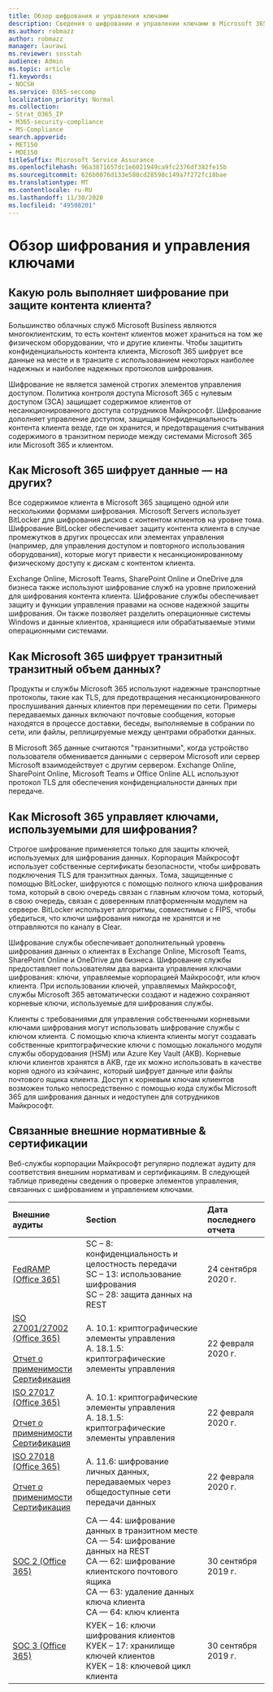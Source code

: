 ```yaml
---
title: Обзор шифрования и управления ключами
description: Сведения о шифровании и управлении ключами в Microsoft 365
ms.author: robmazz
author: robmazz
manager: laurawi
ms.reviewer: sosstah
audience: Admin
ms.topic: article
f1.keywords:
- NOCSH
ms.service: O365-seccomp
localization_priority: Normal
ms.collection:
- Strat_O365_IP
- M365-security-compliance
- MS-Compliance
search.appverid:
- MET150
- MOE150
titleSuffix: Microsoft Service Assurance
ms.openlocfilehash: 96a3871657dc1e6021949ca9fc2376df382fe15b
ms.sourcegitcommit: 626b0076d133e588cd28598c149a7f272fc18bae
ms.translationtype: MT
ms.contentlocale: ru-RU
ms.lasthandoff: 11/30/2020
ms.locfileid: "49508201"
---
```

# <a name="encryption-and-key-management-overview"></a>Обзор шифрования и управления ключами

## <a name="what-role-does-encryption-play-in-protecting-customer-content"></a>Какую роль выполняет шифрование при защите контента клиента?

Большинство облачных служб Microsoft Business являются многоклиентским, то есть контент клиентов может храниться на том же физическом оборудовании, что и другие клиенты. Чтобы защитить конфиденциальность контента клиента, Microsoft 365 шифрует все данные на месте и в транзите с использованием некоторых наиболее надежных и наиболее надежных протоколов шифрования.

Шифрование не является заменой строгих элементов управления доступом. Политика контроля доступа Microsoft 365 с нулевым доступом (ЗСА) защищает содержимое клиентов от несанкционированного доступа сотрудников Майкрософт. Шифрование дополняет управление доступом, защищая Конфиденциальность контента клиента везде, где он хранится, и предотвращения считывания содержимого в транзитном периоде между системами Microsoft 365 или Microsoft 365 и клиентом.

## <a name="how-does-microsoft-365-encrypt-data-at-rest"></a>Как Microsoft 365 шифрует данные — на других?

Все содержимое клиента в Microsoft 365 защищено одной или несколькими формами шифрования. Microsoft Servers использует BitLocker для шифрования дисков с контентом клиентов на уровне тома. Шифрование BitLocker обеспечивает защиту контента клиента в случае промежутков в других процессах или элементах управления (например, для управления доступом и повторного использования оборудования), которые могут привести к несанкционированному физическому доступу к дискам с контентом клиента.

Exchange Online, Microsoft Teams, SharePoint Online и OneDrive для бизнеса также используют шифрование служб на уровне приложений для шифрования контента клиента. Шифрование службы обеспечивает защиту и функции управления правами на основе надежной защиты шифрования. Он также позволяет разделить операционные системы Windows и данные клиентов, хранящиеся или обрабатываемые этими операционными системами.

## <a name="how-does-microsoft-365-encrypt-data-in-transit"></a>Как Microsoft 365 шифрует транзитный транзитный объем данных?

Продукты и службы Microsoft 365 используют надежные транспортные протоколы, такие как TLS, для предотвращения несанкционированного прослушивания данных клиентов при перемещении по сети. Примеры передаваемых данных включают почтовые сообщения, которые находятся в процессе доставки, беседы, выполняемые в собрании по сети, или файлы, реплицируемые между центрами обработки данных.

В Microsoft 365 данные считаются "транзитными", когда устройство пользователя обменивается данными с сервером Microsoft или сервер Microsoft взаимодействует с другим сервером. Exchange Online, SharePoint Online, Microsoft Teams и Office Online ALL используют протокол TLS для обеспечения конфиденциальности данных при передаче.

## <a name="how-does-microsoft-365-manage-the-keys-used-for-encryption"></a>Как Microsoft 365 управляет ключами, используемыми для шифрования?

Строгое шифрование применяется только для защиты ключей, используемых для шифрования данных. Корпорация Майкрософт использует собственные сертификаты безопасности, чтобы шифровать подключения TLS для транзитных данных. Тома, защищенные с помощью BitLocker, шифруются с помощью полного ключа шифрования тома, который в свою очередь связан с главным ключом тома, который, в свою очередь, связан с доверенным платформенным модулем на сервере. BitLocker использует алгоритмы, совместимые с FIPS, чтобы убедиться, что ключи шифрования никогда не хранятся и не отправляются по каналу в Clear.

Шифрование службы обеспечивает дополнительный уровень шифрования данных о клиентах в Exchange Online, Microsoft Teams, SharePoint Online и OneDrive для бизнеса. Шифрование службы предоставляет пользователям два варианта управления ключами шифрования: ключи, управляемые корпорацией Майкрософт, или ключ клиента. При использовании ключей, управляемых Майкрософт, службы Microsoft 365 автоматически создают и надежно сохраняют корневые ключи, используемые для шифрования службы.

Клиенты с требованиями для управления собственными корневыми ключами шифрования могут использовать шифрование службы с ключом клиента. С помощью ключа клиента клиенты могут создавать собственные криптографические ключи с помощью локального модуля службы оборудования (HSM) или Azure Key Vault (АКВ). Корневые ключи клиентов хранятся в АКВ, где их можно использовать в качестве корня одного из кэйчаинс, который шифрует данные или файлы почтового ящика клиента. Доступ к корневым ключам клиентов возможен только непосредственно с помощью кода службы Microsoft 365 для шифрования данных и недоступен для сотрудников Майкрософт.

## <a name="related-external-regulations--certifications"></a>Связанные внешние нормативные & сертификации

Веб-службы корпорации Майкрософт регулярно подлежат аудиту для соответствия внешним нормативам и сертификациям. В следующей таблице приведены сведения о проверке элементов управления, связанных с шифрованием и управлением ключами.

| **Внешние аудиты** | **Section** | **Дата последнего отчета** |
|:--------------------|:------------|:-----------------------|
| [FedRAMP (Office 365)](https://compliance.microsoft.com/compliancemanager) | SC – 8: конфиденциальность и целостность передачи <br> SC – 13: использование шифрования <br> SC – 28: защита данных на REST <br>  | 24 сентября 2020 г. |
| [ISO 27001/27002 (Office 365)](https://servicetrust.microsoft.com/ViewPage/MSComplianceGuideV3?command=Download&downloadType=Document&downloadId=d7864d4f-e053-4cc4-a964-fa526d07c3be&tab=7027ead0-3d6b-11e9-b9e1-290b1eb4cdeb&docTab=7027ead0-3d6b-11e9-b9e1-290b1eb4cdeb_ISO_Reports) <br><br> [Отчет о применимости](https://servicetrust.microsoft.com/ViewPage/MSComplianceGuide?command=Download&downloadType=Document&downloadId=8ee1e46b-2ada-4e7b-bb7d-4c55a8cb6fcd&docTab=4ce99610-c9c0-11e7-8c2c-f908a777fa4d_ISO_Reports) <br> [Сертификация](https://servicetrust.microsoft.com/ViewPage/MSComplianceGuideV3?command=Download&downloadType=Document&downloadId=1e84a14a-2468-45ac-9412-5e53250d57ec&tab=7027ead0-3d6b-11e9-b9e1-290b1eb4cdeb&docTab=7027ead0-3d6b-11e9-b9e1-290b1eb4cdeb_ISO_Reports) | A. 10.1: криптографические элементы управления <br> A. 18.1.5: криптографические элементы управления | 22 февраля 2020 г. |
| [ISO 27017 (Office 365)](https://servicetrust.microsoft.com/ViewPage/MSComplianceGuideV3?command=Download&downloadType=Document&downloadId=d7864d4f-e053-4cc4-a964-fa526d07c3be&tab=7027ead0-3d6b-11e9-b9e1-290b1eb4cdeb&docTab=7027ead0-3d6b-11e9-b9e1-290b1eb4cdeb_ISO_Reports) <br><br> [Отчет о применимости](https://servicetrust.microsoft.com/ViewPage/MSComplianceGuide?command=Download&downloadType=Document&downloadId=8ee1e46b-2ada-4e7b-bb7d-4c55a8cb6fcd&docTab=4ce99610-c9c0-11e7-8c2c-f908a777fa4d_ISO_Reports) <br> [Сертификация](https://servicetrust.microsoft.com/ViewPage/MSComplianceGuideV3?command=Download&downloadType=Document&downloadId=70de0999-5451-43a3-9ef4-761e8fbfb1a3&tab=7027ead0-3d6b-11e9-b9e1-290b1eb4cdeb&docTab=7027ead0-3d6b-11e9-b9e1-290b1eb4cdeb_ISO_Reports) | A. 10.1: криптографические элементы управления <br> A. 18.1.5: криптографические элементы управления | 22 февраля 2020 г. |
| [ISO 27018 (Office 365)](https://servicetrust.microsoft.com/ViewPage/MSComplianceGuideV3?command=Download&downloadType=Document&downloadId=d7864d4f-e053-4cc4-a964-fa526d07c3be&tab=7027ead0-3d6b-11e9-b9e1-290b1eb4cdeb&docTab=7027ead0-3d6b-11e9-b9e1-290b1eb4cdeb_ISO_Reports) <br><br> [Отчет о применимости](https://servicetrust.microsoft.com/ViewPage/MSComplianceGuide?command=Download&downloadType=Document&downloadId=8ee1e46b-2ada-4e7b-bb7d-4c55a8cb6fcd&docTab=4ce99610-c9c0-11e7-8c2c-f908a777fa4d_ISO_Reports) <br> [Сертификация](https://servicetrust.microsoft.com/ViewPage/MSComplianceGuideV3?command=Download&downloadType=Document&downloadId=43e89534-f48d-42ea-a7a7-3523ff516036&tab=7027ead0-3d6b-11e9-b9e1-290b1eb4cdeb&docTab=7027ead0-3d6b-11e9-b9e1-290b1eb4cdeb_ISO_Reports) | A. 11.6: шифрование личных данных, передаваемых через общедоступные сети передачи данных | 22 февраля 2020 г. |
| [SOC 2 (Office 365)](https://servicetrust.microsoft.com/ViewPage/MSComplianceGuideV3?command=Download&downloadType=Document&downloadId=fa062990-e758-4ddc-ace3-7fb21a301d09&tab=7027ead0-3d6b-11e9-b9e1-290b1eb4cdeb&docTab=7027ead0-3d6b-11e9-b9e1-290b1eb4cdeb_SOC_/_SSAE_16_Rep-11e9-b9e1-290b1eb4cdeb_SOC_/_SSAE_16_Reports) | CA — 44: шифрование данных в транзитном месте <br> CA — 54: шифрование данных на REST <br> CA — 62: шифрование клиентского почтового ящика <br> CA — 63: удаление данных ключа клиента <br> CA — 64: ключ клиента | 30 сентября 2019 г. |
| [SOC 3 (Office 365)](https://servicetrust.microsoft.com/ViewPage/MSComplianceGuideV3?command=Download&downloadType=Document&downloadId=9df8b99b-96ce-49a9-bff4-268031dcc9a6&tab=7027ead0-3d6b-11e9-b9e1-290b1eb4cdeb&docTab=7027ead0-3d6b-11e9-b9e1-290b1eb4cdeb_SOC_/_SSAE_16_Reports) | КУЕК – 16: ключи шифрования клиентов <br> КУЕК – 17: хранилище ключей клиентов <br>  КУЕК – 18: ключевой цикл клиента| 30 сентября 2019 г. |
